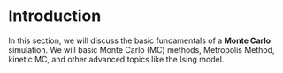 # Introduction

In this section, we will discuss the basic fundamentals of a **Monte Carlo** simulation. We will basic Monte Carlo (MC) methods, Metropolis Method, kinetic MC, and other advanced topics like the Ising model.